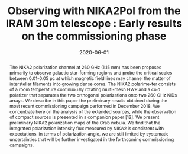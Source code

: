 ---
title: "Observing with NIKA2Pol from the IRAM 30m telescope : Early results on the commissioning phase"
collection: "publications"
category: "co_procs"
permalink: /publications/2020EPJWC22800022R
link: https://ui.adsabs.harvard.edu/abs/2020EPJWC.22800022R/abstract
date: 2020-06-01
venue: "mm Universe @ NIKA2 - Observing the mm Universe with the NIKA2 Camera"
citation: "Ajeddig, H., Adam, R., Ade, P., et al. (2020), mm Universe @ NIKA2 - Observing the mm Universe with the NIKA2 Camera, 228, 00002."
abstract: "The NIKA2 polarization channel at 260 GHz (1.15 mm) has been proposed primarily to observe galactic star-forming regions and probe the critical scales between 0.01-0.05 pc at which magnetic field lines may channel the matter of interstellar filaments into growing dense cores. The NIKA2 polarime-ter consists of a room temperature continuously rotating multi-mesh HWP and a cold polarizer that separates the two orthogonal polarizations onto two 260 GHz KIDs arrays. We describe in this paper the preliminary results obtained during the most recent commissioning campaign performed in December 2018. We concentrate here on the analysis of the extended sources, while the observation of compact sources is presented in a companion paper [12]. We present preliminary NIKA2 polarization maps of the Crab nebula. We find that the integrated polarization intensity flux measured by NIKA2 is consistent with expectations. In terms of polarization angle, we are still limited by systematic uncertainties that will be further investigated in the forthcoming commissioning campaigns."
---